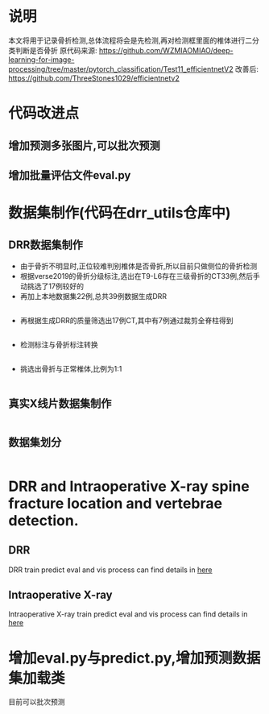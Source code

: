 <!--
 * @Description: 
 * @version: 
 * @Author: ThreeStones1029 2320218115@qq.com
 * @Date: 2024-04-02 14:01:37
 * @LastEditors: ShuaiLei
 * @LastEditTime: 2024-04-11 13:34:22
-->
# 说明
本文将用于记录骨折检测,总体流程将会是先检测,再对检测框里面的椎体进行二分类判断是否骨折
原代码来源: https://github.com/WZMIAOMIAO/deep-learning-for-image-processing/tree/master/pytorch_classification/Test11_efficientnetV2
改善后: https://github.com/ThreeStones1029/efficientnetv2

# 代码改进点
## 增加预测多张图片,可以批次预测

## 增加批量评估文件eval.py

# 数据集制作(代码在drr_utils仓库中)
## DRR数据集制作
* 由于骨折不明显时,正位较难判别椎体是否骨折,所以目前只做侧位的骨折检测
* 根据verse2019的骨折分级标注,选出在T9-L6存在三级骨折的CT33例,然后手动挑选了17例较好的
* 再加上本地数据集22例,总共39例数据生成DRR
~~~bash

~~~
* 再根据生成DRR的质量筛选出17例CT,其中有7例通过裁剪全脊柱得到
~~~bash

~~~
* 检测标注与骨折标注转换
~~~bash

~~~
* 挑选出骨折与正常椎体,比例为1:1
~~~bash

~~~
## 真实X线片数据集制作
~~~bash

~~~
## 数据集划分
~~~bash

~~~
# DRR and Intraoperative X-ray spine fracture location and vertebrae detection.

## DRR
DRR train predict eval and vis process can find details in [here](document/DRR.md)

## Intraoperative X-ray 
Intraoperative X-ray train predict eval and vis process can find details in [here](document/Intraoperative_X-ray.md)

# 增加eval.py与predict.py,增加预测数据集加载类
目前可以批次预测
